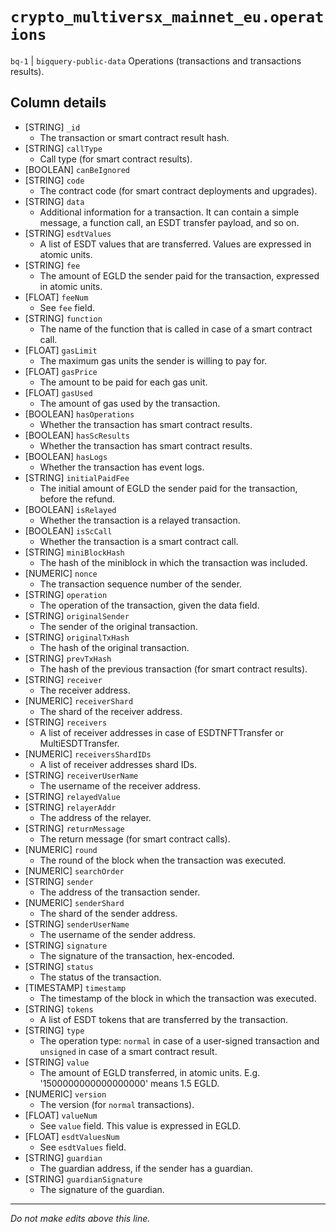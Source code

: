 # `crypto_multiversx_mainnet_eu.operations`
`bq-1` | `bigquery-public-data`
Operations (transactions and transactions results).

## Column details
* [STRING]    `_id`
  - The transaction or smart contract result hash.
* [STRING]    `callType`
  - Call type (for smart contract results).
* [BOOLEAN]   `canBeIgnored`
* [STRING]    `code`
  - The contract code (for smart contract deployments and upgrades).
* [STRING]    `data`
  - Additional information for a transaction. It can contain a simple message, a function call, an ESDT transfer payload, and so on.
* [STRING]    `esdtValues`
  - A list of ESDT values that are transferred. Values are expressed in atomic units.
* [STRING]    `fee`
  - The amount of EGLD the sender paid for the transaction, expressed in atomic units.
* [FLOAT]     `feeNum`
  - See `fee` field.
* [STRING]    `function`
  - The name of the function that is called in case of a smart contract call.
* [FLOAT]     `gasLimit`
  - The maximum gas units the sender is willing to pay for.
* [FLOAT]     `gasPrice`
  - The amount to be paid for each gas unit.
* [FLOAT]     `gasUsed`
  - The amount of gas used by the transaction.
* [BOOLEAN]   `hasOperations`
  - Whether the transaction has smart contract results.
* [BOOLEAN]   `hasScResults`
  - Whether the transaction has smart contract results.
* [BOOLEAN]   `hasLogs`
  - Whether the transaction has event logs.
* [STRING]    `initialPaidFee`
  - The initial amount of EGLD the sender paid for the transaction, before the refund.
* [BOOLEAN]   `isRelayed`
  - Whether the transaction is a relayed transaction.
* [BOOLEAN]   `isScCall`
  - Whether the transaction is a smart contract call.
* [STRING]    `miniBlockHash`
  - The hash of the miniblock in which the transaction was included.
* [NUMERIC]   `nonce`
  - The transaction sequence number of the sender.
* [STRING]    `operation`
  - The operation of the transaction, given the data field.
* [STRING]    `originalSender`
  - The sender of the original transaction.
* [STRING]    `originalTxHash`
  - The hash of the original transaction.
* [STRING]    `prevTxHash`
  - The hash of the previous transaction (for smart contract results).
* [STRING]    `receiver`
  - The receiver address.
* [NUMERIC]   `receiverShard`
  - The shard of the receiver address.
* [STRING]    `receivers`
  - A list of receiver addresses in case of ESDTNFTTransfer or MultiESDTTransfer.
* [NUMERIC]   `receiversShardIDs`
  - A list of receiver addresses shard IDs.
* [STRING]    `receiverUserName`
  - The username of the receiver address.
* [STRING]    `relayedValue`
* [STRING]    `relayerAddr`
  - The address of the relayer.
* [STRING]    `returnMessage`
  - The return message (for smart contract calls).
* [NUMERIC]   `round`
  - The round of the block when the transaction was executed.
* [NUMERIC]   `searchOrder`
* [STRING]    `sender`
  - The address of the transaction sender.
* [NUMERIC]   `senderShard`
  - The shard of the sender address.
* [STRING]    `senderUserName`
  - The username of the sender address.
* [STRING]    `signature`
  - The signature of the transaction, hex-encoded.
* [STRING]    `status`
  - The status of the transaction.
* [TIMESTAMP] `timestamp`
  - The timestamp of the block in which the transaction was executed.
* [STRING]    `tokens`
  - A list of ESDT tokens that are transferred by the transaction.
* [STRING]    `type`
  - The operation type: `normal` in case of a user-signed transaction and `unsigned` in case of a smart contract result.
* [STRING]    `value`
  - The amount of EGLD transferred, in atomic units. E.g. '1500000000000000000' means 1.5 EGLD.
* [NUMERIC]   `version`
  - The version (for `normal` transactions).
* [FLOAT]     `valueNum`
  - See `value` field. This value is expressed in EGLD.
* [FLOAT]     `esdtValuesNum`
  - See `esdtValues` field.
* [STRING]    `guardian`
  - The guardian address, if the sender has a guardian.
* [STRING]    `guardianSignature`
  - The signature of the guardian.

-------------------------------------------------------------------------------
*Do not make edits above this line.*
